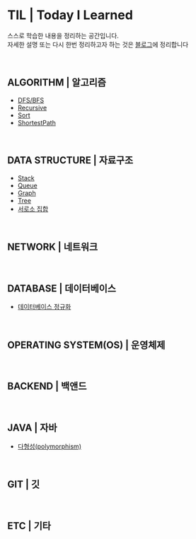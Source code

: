 # TIL | Today I Learned
스스로 학습한 내용을 정리하는 공간입니다.  
자세한 설명 또는 다시 한번 정리하고자 하는 것은 [블로그](https://seen-young.tistory.com/)에 정리합니다

<br>

## ALGORITHM | 알고리즘
- [DFS/BFS](ALGORITHM/DFS.BFS.md)
- [Recursive](ALGORITHM/Recursive.md)
- [Sort](ALGORITHM/Sort.md)
- [ShortestPath](ALGORITHM/ShortestPath.md)


<br>

## DATA STRUCTURE | 자료구조
- [Stack](DATA-STRUCTURE/Stack.md)
- [Queue](DATA-STRUCTURE/Queue.md)
- [Graph](DATA-STRUCTURE/Graph.md)
- [Tree](DAT-STRUCTURE/Tree.md)
- [서로소 집합](DATA-STRUCTURE/서로소-집합.md)



<br>

## NETWORK | 네트워크



<br>

## DATABASE | 데이터베이스
- [데이터베이스 정규화](DATABASE/정규화(Normalization).md)





<br>


## OPERATING SYSTEM(OS) | 운영체제




<br>

## BACKEND | 백앤드



<br>

## JAVA | 자바
- [다형성(polymorphism)](JAVA/다형성(polymorphism).md)


<br>

## GIT | 깃



<br>

## ETC | 기타

